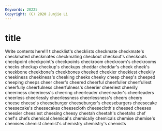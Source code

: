 ```yaml
---
Keywords: 28225
Copyright: (C) 2020 Junjie Li
---
```


# title

Write contents here!!!
t 
checklist's 
checklists 
checkmate 
checkmate's
checkmated 
checkmates 
checkmating 
checkout 
checkout's 
checkouts 
checkpoint 
checkpoint's 
checkpoints 
checkroom
checkroom's 
checkrooms 
checks 
checkup 
checkup's 
checkups 
cheddar 
cheddar's 
cheek 
cheek's
cheekbone 
cheekbone's 
cheekbones 
cheeked 
cheekier 
cheekiest 
cheekily 
cheekiness 
cheekiness's 
cheeking
cheeks 
cheeky 
cheep 
cheep's 
cheeped 
cheeping 
cheeps 
cheer 
cheer's 
cheered
cheerful 
cheerfuller 
cheerfullest 
cheerfully 
cheerfulness 
cheerfulness's 
cheerier 
cheeriest 
cheerily 
cheeriness
cheeriness's 
cheering 
cheerleader 
cheerleader's 
cheerleaders 
cheerless 
cheerlessly 
cheerlessness 
cheerlessness's 
cheers
cheery 
cheese 
cheese's 
cheeseburger 
cheeseburger's 
cheeseburgers 
cheesecake 
cheesecake's 
cheesecakes 
cheesecloth
cheesecloth's 
cheesed 
cheeses 
cheesier 
cheesiest 
cheesing 
cheesy 
cheetah 
cheetah's 
cheetahs
chef 
chef's 
chefs 
chemical 
chemical's 
chemically 
chemicals 
chemise 
chemise's 
chemises
chemist 
chemist's 
chemistry 
chemistry's 
chemists 
